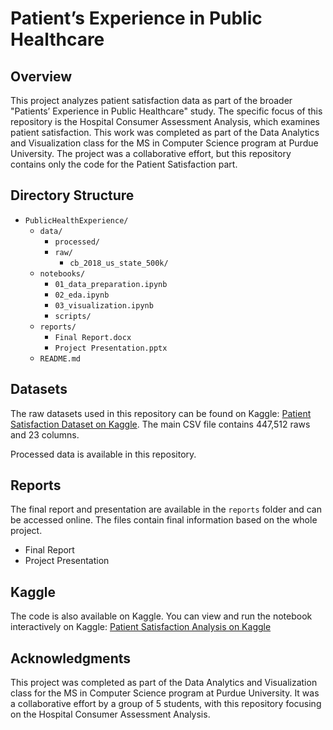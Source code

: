# Patient’s Experience in Public Healthcare

## Overview
This project analyzes patient satisfaction data as part of the broader "Patients’ Experience in Public Healthcare" study. The specific focus of this repository is the Hospital Consumer Assessment Analysis, which examines patient satisfaction. This work was completed as part of the Data Analytics and Visualization class for the MS in Computer Science program at Purdue University. The project was a collaborative effort, but this repository contains only the code for the Patient Satisfaction part.

## Directory Structure

- `PublicHealthExperience/`
  - `data/`
    - `processed/`
    - `raw/`
      - `cb_2018_us_state_500k/`
  - `notebooks/`
    - `01_data_preparation.ipynb`
    - `02_eda.ipynb`
    - `03_visualization.ipynb`
    - `scripts/`
  - `reports/`
    - `Final Report.docx`
    - `Project Presentation.pptx`
  - `README.md`

## Datasets
The raw datasets used in this repository can be found on Kaggle:
[Patient Satisfaction Dataset on Kaggle](https://www.kaggle.com/datasets/demavior/patient-satisfaction-ds/).
The main CSV file contains 447,512 raws and 23 columns.

Processed data is available in this repository.

## Reports
The final report and presentation are available in the `reports` folder and can be accessed online. The files contain final information based on the whole project.
- Final Report
- Project Presentation

## Kaggle
The code is also available on Kaggle. You can view and run the notebook interactively on Kaggle:
[Patient Satisfaction Analysis on Kaggle](https://www.kaggle.com/code/demavior/patient-satisfaction-in-public-healthcare)

## Acknowledgments
This project was completed as part of the Data Analytics and Visualization class for the MS in Computer Science program at Purdue University. It was a collaborative effort by a group of 5 students, with this repository focusing on the Hospital Consumer Assessment Analysis.

